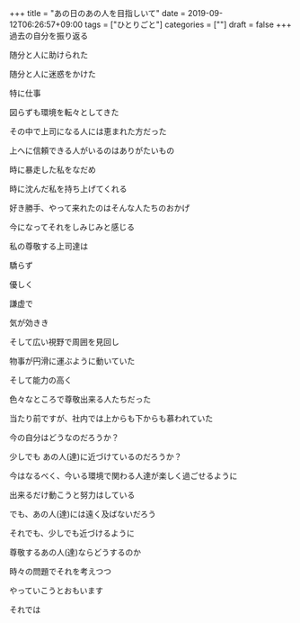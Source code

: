 +++
title = "あの日のあの人を目指しいて"
date = 2019-09-12T06:26:57+09:00
tags = ["ひとりごと"]
categories = [""]
draft = false
+++
過去の自分を振り返る

随分と人に助けられた

随分と人に迷惑をかけた

特に仕事

図らずも環境を転々としてきた

その中で上司になる人には恵まれた方だった

上へに信頼できる人がいるのはありがたいもの

時に暴走した私をなだめ

時に沈んだ私を持ち上げてくれる

好き勝手、やって来れたのはそんな人たちのおかげ

今になってそれをしみじみと感じる

私の尊敬する上司達は

驕らず

優しく

謙虚で

気が効きき

そして広い視野で周囲を見回し

物事が円滑に運ぶように動いていた

そして能力の高く

色々なところで尊敬出来る人たちだった

当たり前ですが、社内では上からも下からも慕われていた

今の自分はどうなのだろうか？

少しでも あの人(達)に近づけているのだろうか？

今はなるべく、今いる環境で関わる人達が楽しく過ごせるように

出来るだけ動こうと努力はしている

でも、あの人(達)には遠く及ばないだろう

それでも、少しでも近づけるように

尊敬するあの人(達)ならどうするのか

時々の問題でそれを考えつつ

やっていこうとおもいます

それでは
